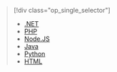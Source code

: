 > [!div class="op_single_selector"]
> * [.NET](../articles/app-service-web/app-service-web-get-started-dotnet.md)
> * [PHP](../articles/app-service-web/app-service-web-get-started-php.md)
> * [Node.JS](../articles/app-service-web/app-service-web-get-started-nodejs.md)
> * [Java](../articles/app-service-web/app-service-web-get-started-java.md)
> * [Python](../articles/app-service-web/app-service-web-get-started-python.md)
> * [HTML](../articles/app-service-web/app-service-web-get-started-html.md)
> 
> 


